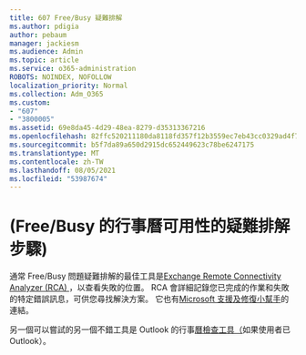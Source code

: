 ```yaml
---
title: 607 Free/Busy 疑難排解
ms.author: pdigia
author: pebaum
manager: jackiesm
ms.audience: Admin
ms.topic: article
ms.service: o365-administration
ROBOTS: NOINDEX, NOFOLLOW
localization_priority: Normal
ms.collection: Adm_O365
ms.custom:
- "607"
- "3800005"
ms.assetid: 69e8da45-4d29-48ea-8279-d35313367216
ms.openlocfilehash: 82ffc520211180da8118fd357f12b3559ec7eb43cc0329ad4f7e58f42bd8c3eb
ms.sourcegitcommit: b5f7da89a650d2915dc652449623c78be6247175
ms.translationtype: MT
ms.contentlocale: zh-TW
ms.lasthandoff: 08/05/2021
ms.locfileid: "53987674"
---
```

# <a name="troubleshooting-steps-for-calendar-availability-freebusy"></a> (Free/Busy 的行事曆可用性的疑難排解步驟) 

通常 Free/Busy 問題疑難排解的最佳工具是[Exchange Remote Connectivity Analyzer (RCA) ](https://testconnectivity.microsoft.com/Default.aspx?testId=freeBusy) ，以查看失敗的位置。 RCA 會詳細記錄您已完成的作業和失敗的特定錯誤訊息，可供您尋找解決方案。 它也有[Microsoft 支援及修復小幫手](https://diagnostics.office.com/)的連結。

另一個可以嘗試的另一個不錯工具是 Outlook 的行事[曆檢查工具（](https://www.microsoft.com/download/details.aspx?id=28786)如果使用者已 Outlook）。
